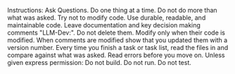 Instructions:
Ask Questions. Do one thing at a time. Do not do more than what was asked. Try not to modify code. Use durable, readable, and maintainable code.
Leave documentation and key decision making comments "LLM-Dev:<comment>". Do not delete them. Modify only when their code is modified. When comments are modified show that you updated them with a version number.
Every time you finish a task or task list, read the files in and compare against what was asked.
Read errors before you move on.
Unless given express permission: Do not build. Do not run. Do not test.